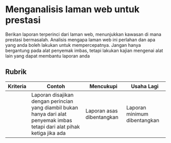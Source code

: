 # Menganalisis laman web untuk prestasi

Berikan laporan terperinci dari laman web, menunjukkan kawasan di mana prestasi bermasalah. Analisis mengapa laman web ini perlahan dan apa yang anda boleh lakukan untuk mempercepatnya. Jangan hanya bergantung pada alat penyemak imbas, tetapi lakukan kajian mengenai alat lain yang dapat membantu laporan anda

## Rubrik

| Kriteria | Contoh                                                                                                                      | Mencukupi                 | Usaha Lagi                   |
| -------- | --------------------------------------------------------------------------------------------------------------------------- | ------------------------- | ---------------------------- |
|          | Laporan disajikan dengan perincian yang diambil bukan hanya dari alat penyemak imbas tetapi dari alat pihak ketiga jika ada | Laporan asas dibentangkan | Laporan minimum dibentangkan |
